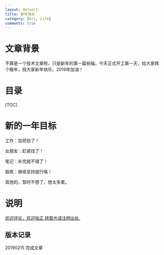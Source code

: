 ```yaml
---
layout: default
title: 新年快乐
category: [Art, Life]
comments: true
---
```



# 文章背景
不算是一个技术文章啦，只是新年的第一篇祝福，今天正式开工第一天，给大家拜个晚年，祝大家新年快乐，2019年加油！








# 目录

[TOC]




# 新的一年目标

工作：加把劲了！

女朋友：赶紧找了！

笔记：补完就不错了！

锻炼：继续坚持就行咯！

其他的，暂时不想了，想太多累。






# 说明


[欢迎评论，欢迎指正,转载也请注明出处.](https://wangkun19930608.github.io/art/life/2019/02/15/new-year/)


## 版本记录


20190215 完成文章



